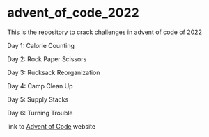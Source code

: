 # advent_of_code_2022
This is the repository to crack challenges in advent of code of 2022

Day 1: Calorie Counting

Day 2: Rock Paper Scissors

Day 3: Rucksack Reorganization

Day 4: Camp Clean Up

Day 5: Supply Stacks

Day 6: Turning Trouble

link to [Advent of Code](https://adventofcode.com/) website

